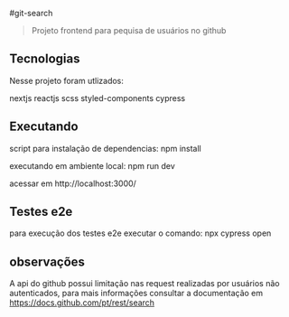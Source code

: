 #git-search 

> Projeto frontend para pequisa de usuários no github

## Tecnologias 

Nesse projeto foram utlizados:

nextjs
reactjs
scss
styled-components
cypress 


## Executando

script para instalação de dependencias: npm install 

executando em ambiente local: npm run dev 

acessar em http://localhost:3000/

## Testes e2e

para execução dos testes e2e executar o comando: npx cypress open


## observações 

A api do github possui limitação nas request realizadas por usuários não autenticados, para mais informações consultar a documentação em https://docs.github.com/pt/rest/search